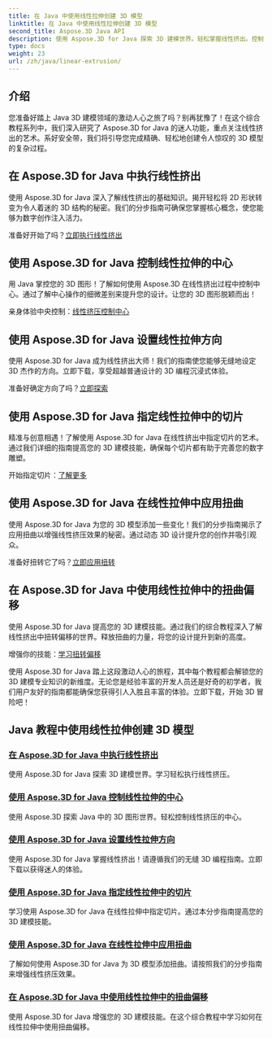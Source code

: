 ```yaml
---
title: 在 Java 中使用线性拉伸创建 3D 模型
linktitle: 在 Java 中使用线性拉伸创建 3D 模型
second_title: Aspose.3D Java API
description: 使用 Aspose.3D for Java 探索 3D 建模世界。轻松掌握线性挤出。控制中心、设置方向、指定切片、应用扭曲等等！
type: docs
weight: 23
url: /zh/java/linear-extrusion/
---
```

## 介绍


您准备好踏上 Java 3D 建模领域的激动人心之旅了吗？别再犹豫了！在这个综合教程系列中，我们深入研究了 Aspose.3D for Java 的迷人功能，重点关注线性挤出的艺术。系好安全带，我们将引导您完成精确、轻松地创建令人惊叹的 3D 模型的复杂过程。

## 在 Aspose.3D for Java 中执行线性挤出

使用 Aspose.3D for Java 深入了解线性挤出的基础知识。揭开轻松将 2D 形状转变为令人着迷的 3D 结构的秘密。我们的分步指南可确保您掌握核心概念，使您能够为数字创作注入活力。

准备好开始了吗？[立即执行线性挤出](./performing-linear-extrusion/)

## 使用 Aspose.3D for Java 控制线性拉伸的中心

用 Java 掌控您的 3D 图形！了解如何使用 Aspose.3D 在线性挤出过程中控制中心。通过了解中心操作的细微差别来提升您的设计。让您的 3D 图形脱颖而出！

亲身体验中央控制：[线性挤压控制中心](./controlling-center/)

## 使用 Aspose.3D for Java 设置线性拉伸方向

使用 Aspose.3D for Java 成为线性挤出大师！我们的指南使您能够无缝地设定 3D 杰作的方向。立即下载，享受超越普通设计的 3D 编程沉浸式体验。

准备好确定方向了吗？[立即探索](./setting-direction/)

## 使用 Aspose.3D for Java 指定线性拉伸中的切片

精准与创意相遇！了解使用 Aspose.3D for Java 在线性挤出中指定切片的艺术。通过我们详细的指南提高您的 3D 建模技能，确保每个切片都有助于完善您的数字雕塑。

开始指定切片：[了解更多](./specifying-slices/)

## 使用 Aspose.3D for Java 在线性拉伸中应用扭曲

使用 Aspose.3D for Java 为您的 3D 模型添加一些变化！我们的分步指南揭示了应用扭曲以增强线性挤压效果的秘密。通过动态 3D 设计提升您的创作并吸引观众。

准备好扭转它了吗？[立即应用扭转](./applying-twist/)

## 在 Aspose.3D for Java 中使用线性拉伸中的扭曲偏移

使用 Aspose.3D for Java 提高您的 3D 建模技能。通过我们的综合教程深入了解线性挤出中扭转偏移的世界。释放扭曲的力量，将您的设计提升到新的高度。

增强你的技能：[学习扭转偏移](./using-twist-offset/)

使用 Aspose.3D for Java 踏上这段激动人心的旅程，其中每个教程都会解锁您的 3D 建模专业知识的新维度。无论您是经验丰富的开发人员还是好奇的初学者，我们用户友好的指南都能确保您获得引人入胜且丰富的体验。立即下载，开始 3D 冒险吧！
## Java 教程中使用线性拉伸创建 3D 模型
### [在 Aspose.3D for Java 中执行线性挤出](./performing-linear-extrusion/)
使用 Aspose.3D for Java 探索 3D 建模世界。学习轻松执行线性挤压。
### [使用 Aspose.3D for Java 控制线性拉伸的中心](./controlling-center/)
使用 Aspose.3D 探索 Java 中的 3D 图形世界。轻松控制线性挤压的中心。
### [使用 Aspose.3D for Java 设置线性拉伸方向](./setting-direction/)
使用 Aspose.3D for Java 掌握线性挤出！请遵循我们的无缝 3D 编程指南。立即下载以获得迷人的体验。
### [使用 Aspose.3D for Java 指定线性拉伸中的切片](./specifying-slices/)
学习使用 Aspose.3D for Java 在线性拉伸中指定切片。通过本分步指南提高您的 3D 建模技能。
### [使用 Aspose.3D for Java 在线性拉伸中应用扭曲](./applying-twist/)
了解如何使用 Aspose.3D for Java 为 3D 模型添加扭曲。请按照我们的分步指南来增强线性挤压效果。
### [在 Aspose.3D for Java 中使用线性拉伸中的扭曲偏移](./using-twist-offset/)
使用 Aspose.3D for Java 增强您的 3D 建模技能。在这个综合教程中学习如何在线性拉伸中使用扭曲偏移。